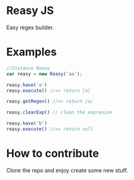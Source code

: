 Reasy JS
=====

Easy regex builder.

Examples
========

```javascript
//Instance Reasy
var reasy = new Reasy('aa');

reasy.have('a')
reasy.execute() //=> return [a]

reasy.getRegex() //=> return /a/

reasy.clearExp() // clean the expresion

reasy.have('b')
reasy.execute() //=> return null


```

How to contribute
=====

Clone the repo and enjoy create some new stuff.
